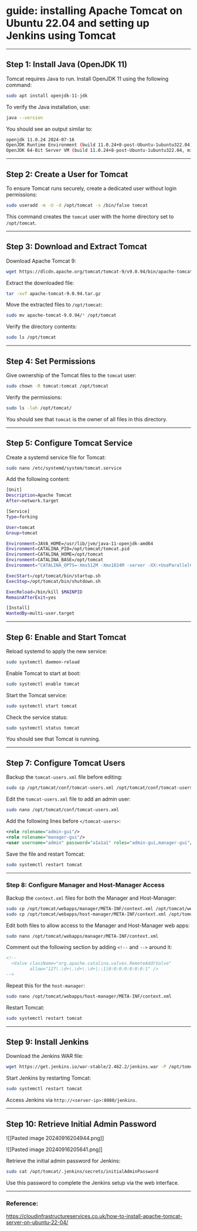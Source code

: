 # guide: installing Apache Tomcat on Ubuntu 22.04 and setting up Jenkins using Tomcat

---

## Step 1: Install Java (OpenJDK 11)

Tomcat requires Java to run. Install OpenJDK 11 using the following command:

```bash
sudo apt install openjdk-11-jdk
```

To verify the Java installation, use:

```bash
java --version
```

You should see an output similar to:

```bash
openjdk 11.0.24 2024-07-16
OpenJDK Runtime Environment (build 11.0.24+8-post-Ubuntu-1ubuntu322.04)
OpenJDK 64-Bit Server VM (build 11.0.24+8-post-Ubuntu-1ubuntu322.04, mixed mode, sharing)
```

---

## Step 2: Create a User for Tomcat

To ensure Tomcat runs securely, create a dedicated user without login permissions:

```bash
sudo useradd -m -U -d /opt/tomcat -s /bin/false tomcat
```

This command creates the `tomcat` user with the home directory set to `/opt/tomcat`.

---

## Step 3: Download and Extract Tomcat

Download Apache Tomcat 9:

```bash
wget https://dlcdn.apache.org/tomcat/tomcat-9/v9.0.94/bin/apache-tomcat-9.0.94.tar.gz
```

Extract the downloaded file:

```bash
tar -xvf apache-tomcat-9.0.94.tar.gz
```

Move the extracted files to `/opt/tomcat`:

```bash
sudo mv apache-tomcat-9.0.94/* /opt/tomcat
```

Verify the directory contents:

```bash
sudo ls /opt/tomcat
```

---

## Step 4: Set Permissions

Give ownership of the Tomcat files to the `tomcat` user:

```bash
sudo chown -R tomcat:tomcat /opt/tomcat
```

Verify the permissions:

```bash
sudo ls -lah /opt/tomcat/
```

You should see that `tomcat` is the owner of all files in this directory.

---

## Step 5: Configure Tomcat Service

Create a systemd service file for Tomcat:

```bash
sudo nano /etc/systemd/system/tomcat.service
```

Add the following content:

```bash
[Unit]
Description=Apache Tomcat
After=network.target

[Service]
Type=forking

User=tomcat
Group=tomcat

Environment=JAVA_HOME=/usr/lib/jvm/java-11-openjdk-amd64
Environment=CATALINA_PID=/opt/tomcat/tomcat.pid
Environment=CATALINA_HOME=/opt/tomcat
Environment=CATALINA_BASE=/opt/tomcat
Environment="CATALINA_OPTS=-Xms512M -Xmx1024M -server -XX:+UseParallelGC"

ExecStart=/opt/tomcat/bin/startup.sh
ExecStop=/opt/tomcat/bin/shutdown.sh

ExecReload=/bin/kill $MAINPID
RemainAfterExit=yes

[Install]
WantedBy=multi-user.target
```

---

## Step 6: Enable and Start Tomcat

Reload systemd to apply the new service:

```bash
sudo systemctl daemon-reload
```

Enable Tomcat to start at boot:

```bash
sudo systemctl enable tomcat
```

Start the Tomcat service:

```bash
sudo systemctl start tomcat
```

Check the service status:

```bash
sudo systemctl status tomcat
```

You should see that Tomcat is running.

---

## Step 7: Configure Tomcat Users

Backup the `tomcat-users.xml` file before editing:

```bash
sudo cp /opt/tomcat/conf/tomcat-users.xml /opt/tomcat/conf/tomcat-users.xml.bak
```

Edit the `tomcat-users.xml` file to add an admin user:

```bash
sudo nano /opt/tomcat/conf/tomcat-users.xml
```

Add the following lines before `</tomcat-users>`:

```xml
<role rolename="admin-gui"/>
<role rolename="manager-gui"/>
<user username="admin" password="a1a1a1" roles="admin-gui,manager-gui"/>
```

Save the file and restart Tomcat:

```bash
sudo systemctl restart tomcat
```

---

### Step 8: Configure Manager and Host-Manager Access

Backup the `context.xml` files for both the Manager and Host-Manager:

```bash
sudo cp /opt/tomcat/webapps/manager/META-INF/context.xml /opt/tomcat/webapps/manager/META-INF/context.xml.bak
sudo cp /opt/tomcat/webapps/host-manager/META-INF/context.xml /opt/tomcat/webapps/host-manager/META-INF/context.xml.bak
```

Edit both files to allow access to the Manager and Host-Manager web apps:

```bash
sudo nano /opt/tomcat/webapps/manager/META-INF/context.xml
```

Comment out the following section by adding `<!--` and `-->` around it:

```xml
<!--
  <Valve className="org.apache.catalina.valves.RemoteAddrValve"
         allow="127\.\d+\.\d+\.\d+|::1|0:0:0:0:0:0:0:1" />
-->
```

Repeat this for the `host-manager`:

```bash
sudo nano /opt/tomcat/webapps/host-manager/META-INF/context.xml
```

Restart Tomcat:

```bash
sudo systemctl restart tomcat
```

---

## Step 9: Install Jenkins

Download the Jenkins WAR file:

```bash
wget https://get.jenkins.io/war-stable/2.462.2/jenkins.war -P /opt/tomcat/webapps/
```

Start Jenkins by restarting Tomcat:

```bash
sudo systemctl restart tomcat
```

Access Jenkins via `http://<server-ip>:8080/jenkins`.

---

## Step 10: Retrieve Initial Admin Password

![[Pasted image 20240916204944.png]]

![[Pasted image 20240916205641.png]]

Retrieve the initial admin password for Jenkins:

```bash
sudo cat /opt/tomcat/.jenkins/secrets/initialAdminPassword
```

Use this password to complete the Jenkins setup via the web interface.


---

### Reference:

https://cloudinfrastructureservices.co.uk/how-to-install-apache-tomcat-server-on-ubuntu-22-04/





